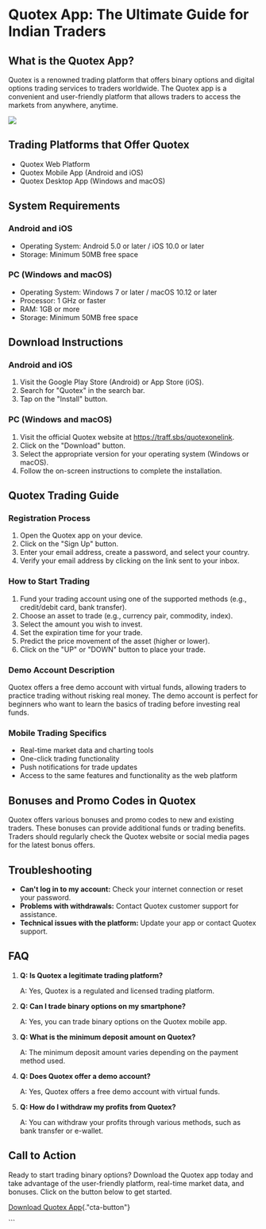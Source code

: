# Quotex App: The Ultimate Guide for Indian Traders

## What is the Quotex App?

Quotex is a renowned trading platform that offers binary options and
digital options trading services to traders worldwide. The Quotex app is
a convenient and user-friendly platform that allows traders to access
the markets from anywhere, anytime.

[![](https://static.quotex.io/files/1_en/300_250.jpg)](https://traff.sbs/brokerqxsignupf)

## Trading Platforms that Offer Quotex

-   Quotex Web Platform
-   Quotex Mobile App (Android and iOS)
-   Quotex Desktop App (Windows and macOS)

## System Requirements

### Android and iOS

-   Operating System: Android 5.0 or later / iOS 10.0 or later
-   Storage: Minimum 50MB free space

### PC (Windows and macOS)

-   Operating System: Windows 7 or later / macOS 10.12 or later
-   Processor: 1 GHz or faster
-   RAM: 1GB or more
-   Storage: Minimum 50MB free space

## Download Instructions

### Android and iOS

1.  Visit the Google Play Store (Android) or App Store (iOS).
2.  Search for "Quotex" in the search bar.
3.  Tap on the "Install" button.

### PC (Windows and macOS)

1.  Visit the official Quotex website at
    https://traff.sbs/quotexonelink.
2.  Click on the "Download" button.
3.  Select the appropriate version for your operating system (Windows or
    macOS).
4.  Follow the on-screen instructions to complete the installation.

## Quotex Trading Guide

### Registration Process

1.  Open the Quotex app on your device.
2.  Click on the "Sign Up" button.
3.  Enter your email address, create a password, and select your
    country.
4.  Verify your email address by clicking on the link sent to your
    inbox.

### How to Start Trading

1.  Fund your trading account using one of the supported methods (e.g.,
    credit/debit card, bank transfer).
2.  Choose an asset to trade (e.g., currency pair, commodity, index).
3.  Select the amount you wish to invest.
4.  Set the expiration time for your trade.
5.  Predict the price movement of the asset (higher or lower).
6.  Click on the "UP" or "DOWN" button to place your trade.

### Demo Account Description

Quotex offers a free demo account with virtual funds, allowing traders
to practice trading without risking real money. The demo account is
perfect for beginners who want to learn the basics of trading before
investing real funds.

### Mobile Trading Specifics

-   Real-time market data and charting tools
-   One-click trading functionality
-   Push notifications for trade updates
-   Access to the same features and functionality as the web platform

## Bonuses and Promo Codes in Quotex

Quotex offers various bonuses and promo codes to new and existing
traders. These bonuses can provide additional funds or trading benefits.
Traders should regularly check the Quotex website or social media pages
for the latest bonus offers.

## Troubleshooting

-   **Can\'t log in to my account:** Check your internet connection or
    reset your password.
-   **Problems with withdrawals:** Contact Quotex customer support for
    assistance.
-   **Technical issues with the platform:** Update your app or contact
    Quotex support.

## FAQ

1.  **Q: Is Quotex a legitimate trading platform?**

    A: Yes, Quotex is a regulated and licensed trading platform.

2.  **Q: Can I trade binary options on my smartphone?**

    A: Yes, you can trade binary options on the Quotex mobile app.

3.  **Q: What is the minimum deposit amount on Quotex?**

    A: The minimum deposit amount varies depending on the payment method
    used.

4.  **Q: Does Quotex offer a demo account?**

    A: Yes, Quotex offers a free demo account with virtual funds.

5.  **Q: How do I withdraw my profits from Quotex?**

    A: You can withdraw your profits through various methods, such as
    bank transfer or e-wallet.

## Call to Action

Ready to start trading binary options? Download the Quotex app today and
take advantage of the user-friendly platform, real-time market data, and
bonuses. Click on the button below to get started.

[Download Quotex
App](\%22https://traff.sbs/quotexonelink\%22){."cta-button"}

\`\`\`

